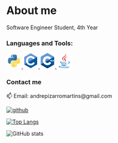 <h1 align="left">About me</h1>
Software Engineer Student, 4th Year

<h3 align="left">Languages and Tools:</h3>
<p align="left">  </a> <a href="https://www.python.org" target="_blank"> <img src="https://github.com/devicons/devicon/blob/master/icons/python/python-original.svg" alt="python" width="40" height="40"/> </a> <a href="https://www.cprogramming.com/" target="_blank"> <img src="https://github.com/devicons/devicon/blob/master/icons/c/c-original.svg" alt="c" width="40" height="40"/> </a> <a href="https://www.w3schools.com/css/" target="_blank"> <img src="https://github.com/devicons/devicon/blob/master/icons/cplusplus/cplusplus-original.svg" alt="C++" width="40" height="40"/>  <a href="https://www.java.com" target="_blank"> <img src="https://raw.githubusercontent.com/devicons/devicon/master/icons/java/java-original.svg" alt="java" width="40" height="40"/> </a> </p>
  

<h3 align="left">Contact me</h3>
📫 Email: andrepizarromartins@gmail.com


[<img src='https://cdn.jsdelivr.net/npm/simple-icons@3.0.1/icons/github.svg' alt='github' height='40'>](https://github.com/Thatch186)  

[![Top Langs](https://github-readme-stats.vercel.app/api/top-langs/?username=Thatch186)](https://github.com/anuraghazra/github-readme-stats)

![GitHub stats](https://github-readme-stats.vercel.app/api?username=Thatch186&show_icons=true&count_private=true)


